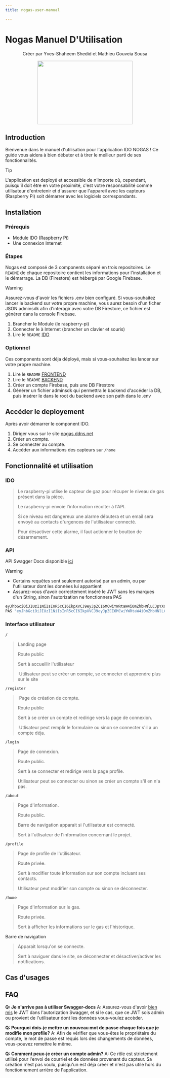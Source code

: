 ```yaml
---
title: nogas-user-manual

---
```


# Nogas Manuel D'Utilisation
<div align="center">
    <p>Créer par Yves-Shaheem Shedid et Mathieu Gouveia Sousa</p>
  <img style="width: 300px; height: 200px;" src="https://hackmd.io/_uploads/B1NoHrLsJx.svg" />
</div>

## Introduction 
Bienvenue dans le manuel d'utilisation pour l'application IDO NOGAS ! Ce guide vous aidera à bien débuter et à tirer le meilleur parti de ses fonctionnalités.

> [!TIP]
L'application est deployé et accessible de n'importe où, cependant,  puisqu'il doit être en votre proximité, c'est votre responsabilité comme utilisateur d'entretenir et d'assurer que l'appareil avec les capteurs (Raspberry Pi) soit démarrer avec les logiciels correspondants.

## Installation
### Prérequis 
- Module IDO (Raspberry Pi)
- Une connexion Internet

### Étapes
Nogas est composé de 3 components séparé en trois repositoires. Le `README` de chaque repositoire contient les informations pour l'installation et le démarrage. La DB (Firestore) est hébergé par Google Firebase.
> [!Warning]
> Assurez-vous d'avoir les fichiers .env bien configuré. Si vous-souhaitez lancer le backend sur votre propre machine, vous aurez besoin d'un ficher JSON adminsdk afin d'interagir avec votre DB Firestore, ce fichier est générer dans la console Firebase.
1. Brancher le Module (le raspberry-pi)
2. Connecter le à Internet (brancher un clavier et souris)
3. Lire le `README` [IDO](https://github.com/Yves-Shaheem/NoGas_IDO)

### Optionnel
Ces components sont déja déployé, mais si vous-souhaitez les lancer sur votre propre machine.
1. Lire le `README` [FRONTEND](https://github.com/Yves-Shaheem/NoGas_FE)
2. Lire le `README` [BACKEND](https://github.com/Yves-Shaheem/NoGas_BE)
3. Créer un compte Firebase, puis une DB Firestore
4. Générer un fichier adminsdk qui permettra le backend d'accéder la DB, puis insérer le dans le root du backend avec son path dans le .env

## Accéder le deployement
Après avoir démarrer le component IDO.
1. Diriger vous sur le site [nogas.ddns.net](https://nogas.ddns.net)
2. Créer un compte.
3. Se connecter au compte.
4. Accéder aux informations des capteurs sur `/home`

## Fonctionnalité et utilisation

### IDO
> Le raspberry-pi utlise le capteur de gaz pour récuper le niveau de gas présent dans la pièce.
>
> Le raspberry-pi envoie l'information récolter à l'API.
>
> Si ce niveau est dangereux une alarme débutera et un email sera envoyé au contacts d'urgences de l'utilisateur connecté.
>
> Pour désactiver cette alarme, il faut actionner le boutton de désarmement.

### API 
API Swagger Docs disponible [ici](https://nogas.ddns.net/api/v1/api-docs/)

> [!Warning]
> - Certains requêtes sont seulement autorisé par un admin, ou par l'utilisateur dont les données lui appartient
> - Assurez-vous d'avoir correctement inséré le JWT sans les marques d'un String, sinon l'autorization ne fonctionnera PAS
```bash
eyJhbGciOiJIUzI1NiIsInR5cCI6IkpXVCJ9eyJpZCI6MCwiYWRtaW4iOmZhbHNlLCJpYXQiOjE3NDA0MjM5MjYsImV4cCI6MTc0MDQ1MjcyNn0.Vu1m1UTbxdxYMFTjAxuBO8F-3thzjdxoUs4VtmZjjbg
PAS "eyJhbGciOiJIUzI1NiIsInR5cCI6IkpXVCJ9eyJpZCI6MCwiYWRtaW4iOmZhbHNlLCJpYXQiOjE3NDA0MjM5MjYsImV4cCI6MTc0MDQ1MjcyNn0.Vu1m1UTbxdxYMFTjAxuBO8F-3thzjdxoUs4VtmZjjbg"
```

### Interface utilisateur
`/` 
> Landing page
>
> Route public 
>
> Sert à accueillir l'utilisateur 
>
> Utilisateur peut se créer un compte, se connecter et apprendre plus sur le site

`/register` 
> Page de création de compte.
>
> Route public 
>
> Sert à se créer un compte et redirige vers la page de connexion.
>
> Utlisateur peut remplir le formulaire ou sinon se connecter s'il a un compte déja.

`/login` 
> Page de connexion.
>
> Route public. 
>
> Sert à se connecter et redirige vers la page profile.
>
> Utilisateur peut se connecter ou sinon se créer un compte s'il en n'a pas.

`/about`
> Page d'information.
> 
> Route public.
> 
> Barre de navigation apparait si l'utilisateur est connecté. 
> 
> Sert à l'utlisateur de l'information concernant le projet. 

`/profile`
> Page de profile de l'utilisateur. 
> 
> Route privée.
> 
> Sert à modifier toute information sur son compte incluant ses contacts.
> 
> Utilisateur peut modifier son compte ou sinon se déconnecter. 

`/home`
> Page d'information sur le gas.
>
> Route privée.
> 
> Sert à afficher les informations sur le gas et l'historique. 

Barre de navigation
> 
> Apparait lorsqu'on se connecte. 
> 
> Sert à naviguer dans le site, se déconnecter et désactiver/activer les notifications.

## Cas d'usages



## FAQ
**Q: Je n'arrive pas à utiliser Swagger-docs**
A: Assurez-vous d'avoir [bien mis](API) le JWT dans l'autorization Swagger, et si le cas, que ce JWT sois admin ou provient de l'utilisateur dont les données vous-voulez accèder.

**Q: Pourquoi dois-je mettre un nouveau mot de passe chaque fois que je modifie mon profile?**
A: Afin de vérifier que vous-êtes le propriétaire du compte, le mot de passe est requis lors des changements de données, vous-pouvez remettre le même.

**Q: Comment peux-je créer un compte admin?**
A: Ce rôle est strictement utilisé pour l'envoi de courriel et de données provenant du capteur. Sa création n'est pas voulu, puisqu'un est déja créer et n'est pas utile hors du fonctionnement arrière de l'application.
